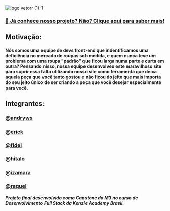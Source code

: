 ![logo vetorr (1)-1](https://user-images.githubusercontent.com/98785969/182271543-96b28c8e-2c90-49db-b4da-c4fd91ff1290.png)
### [🏁 Já conhece nosso projeto? Não? Clique aqui para saber mais!](https://github.com/Projeto-Final-Na-medida-Atelie/na-medida-atelie)

## Motivação:
#### Nós somos uma equipe de devs front-end que indentificamos uma deficiência no mercado de roupas sob medida, e quem nunca teve um problema com uma roupa "padrão" que ficou larga numa parte e curta em outra? Pensando nisso, nossa equipe desenvolveu este maravilhoso site para suprir essa falta utilizando nosso site como ferramenta que deixa aquela peça que você tanto gostou e não ficou do jeito que mais importa do seu jeito único de ser criando a peça que você desejar especialmente para você.

## Integrantes:
### [@andryws](https://github.com/AndrywsKenzie)
### [@erick](https://github.com/erickmarchetti)
### [@fidel](https://github.com/fidelmarques)
### [@hitalo](https://github.com/hitaloss)
### [@izamara](https://github.com/izamaraa)
### [@raquel](https://github.com/RaquelCAndrade)

##### Projeto final desenvolvido como Capstone do M3 no curso de Desenvolvimento Full Stack da Kenzie Academy Brasil.

